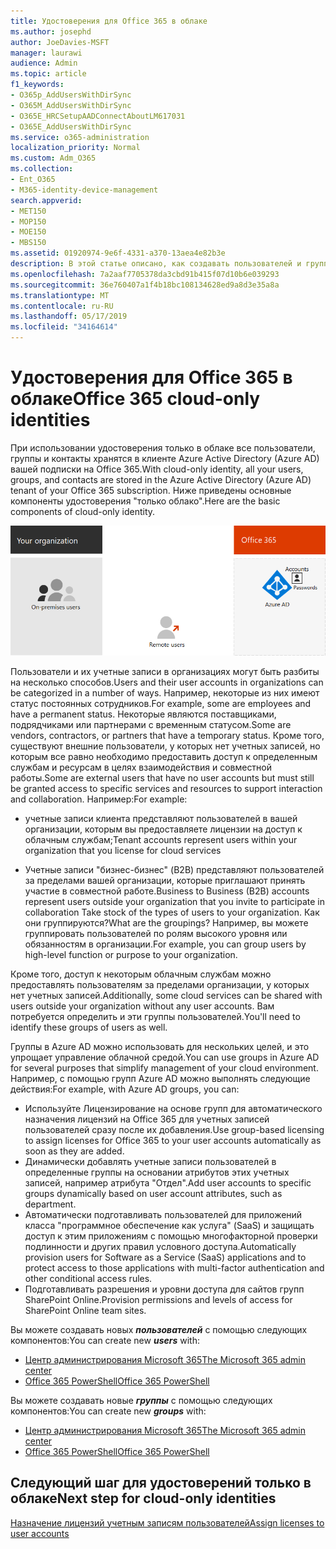 ```yaml
---
title: Удостоверения для Office 365 в облаке
ms.author: josephd
author: JoeDavies-MSFT
manager: laurawi
audience: Admin
ms.topic: article
f1_keywords:
- O365p_AddUsersWithDirSync
- O365M_AddUsersWithDirSync
- O365E_HRCSetupAADConnectAboutLM617031
- O365E_AddUsersWithDirSync
ms.service: o365-administration
localization_priority: Normal
ms.custom: Adm_O365
ms.collection:
- Ent_O365
- M365-identity-device-management
search.appverid:
- MET150
- MOP150
- MOE150
- MBS150
ms.assetid: 01920974-9e6f-4331-a370-13aea4e82b3e
description: В этой статье описано, как создавать пользователей и группы, когда ваша подписка на Office 365 использует удостоверения, предназначенные только для облака.
ms.openlocfilehash: 7a2aaf7705378da3cbd91b415f07d10b6e039293
ms.sourcegitcommit: 36e760407a1f4b18bc108134628ed9a8d3e35a8a
ms.translationtype: MT
ms.contentlocale: ru-RU
ms.lasthandoff: 05/17/2019
ms.locfileid: "34164614"
---
```

# <a name="office-365-cloud-only-identities"></a><span data-ttu-id="7b04a-103">Удостоверения для Office 365 в облаке</span><span class="sxs-lookup"><span data-stu-id="7b04a-103">Office 365 cloud-only identities</span></span>

<span data-ttu-id="7b04a-104">При использовании удостоверения только в облаке все пользователи, группы и контакты хранятся в клиенте Azure Active Directory (Azure AD) вашей подписки на Office 365.</span><span class="sxs-lookup"><span data-stu-id="7b04a-104">With cloud-only identity, all your users, groups, and contacts are stored in the Azure Active Directory (Azure AD) tenant of your Office 365 subscription.</span></span> <span data-ttu-id="7b04a-105">Ниже приведены основные компоненты удостоверения "только облако".</span><span class="sxs-lookup"><span data-stu-id="7b04a-105">Here are the basic components of cloud-only identity.</span></span>
 
![](./media/about-office-365-identity/cloud-only-identity.png)

<span data-ttu-id="7b04a-106">Пользователи и их учетные записи в организациях могут быть разбиты на несколько способов.</span><span class="sxs-lookup"><span data-stu-id="7b04a-106">Users and their user accounts in organizations can be categorized in a number of ways.</span></span> <span data-ttu-id="7b04a-107">Например, некоторые из них имеют статус постоянных сотрудников.</span><span class="sxs-lookup"><span data-stu-id="7b04a-107">For example, some are employees and have a permanent status.</span></span> <span data-ttu-id="7b04a-108">Некоторые являются поставщиками, подрядчиками или партнерами с временным статусом.</span><span class="sxs-lookup"><span data-stu-id="7b04a-108">Some are vendors, contractors, or partners that have a temporary status.</span></span> <span data-ttu-id="7b04a-109">Кроме того, существуют внешние пользователи, у которых нет учетных записей, но которым все равно необходимо предоставить доступ к определенным службам и ресурсам в целях взаимодействия и совместной работы.</span><span class="sxs-lookup"><span data-stu-id="7b04a-109">Some are external users that have no user accounts but must still be granted access to specific services and resources to support interaction and collaboration.</span></span> <span data-ttu-id="7b04a-110">Например:</span><span class="sxs-lookup"><span data-stu-id="7b04a-110">For example:</span></span>

- <span data-ttu-id="7b04a-111">учетные записи клиента представляют пользователей в вашей организации, которым вы предоставляете лицензии на доступ к облачным службам;</span><span class="sxs-lookup"><span data-stu-id="7b04a-111">Tenant accounts represent users within your organization that you license for cloud services</span></span>

- <span data-ttu-id="7b04a-112">Учетные записи "бизнес-бизнес" (B2B) представляют пользователей за пределами вашей организации, которые приглашают принять участие в совместной работе.</span><span class="sxs-lookup"><span data-stu-id="7b04a-112">Business to Business (B2B) accounts represent users outside your organization that you invite to participate in collaboration Take stock of the types of users to your organization.</span></span> <span data-ttu-id="7b04a-113">Как они группируются?</span><span class="sxs-lookup"><span data-stu-id="7b04a-113">What are the groupings?</span></span> <span data-ttu-id="7b04a-114">Например, вы можете группировать пользователей по ролям высокого уровня или обязанностям в организации.</span><span class="sxs-lookup"><span data-stu-id="7b04a-114">For example, you can group users by high-level function or purpose to your organization.</span></span>

<span data-ttu-id="7b04a-115">Кроме того, доступ к некоторым облачным службам можно предоставлять пользователям за пределами организации, у которых нет учетных записей.</span><span class="sxs-lookup"><span data-stu-id="7b04a-115">Additionally, some cloud services can be shared with users outside your organization without any user accounts.</span></span> <span data-ttu-id="7b04a-116">Вам потребуется определить и эти группы пользователей.</span><span class="sxs-lookup"><span data-stu-id="7b04a-116">You'll need to identify these groups of users as well.</span></span>

<span data-ttu-id="7b04a-117">Группы в Azure AD можно использовать для нескольких целей, и это упрощает управление облачной средой.</span><span class="sxs-lookup"><span data-stu-id="7b04a-117">You can use groups in Azure AD for several purposes that simplify management of your cloud environment.</span></span> <span data-ttu-id="7b04a-118">Например, с помощью групп Azure AD можно выполнять следующие действия:</span><span class="sxs-lookup"><span data-stu-id="7b04a-118">For example, with Azure AD groups, you can:</span></span>

- <span data-ttu-id="7b04a-119">Используйте Лицензирование на основе групп для автоматического назначения лицензий на Office 365 для учетных записей пользователей сразу после их добавления.</span><span class="sxs-lookup"><span data-stu-id="7b04a-119">Use group-based licensing to assign licenses for Office 365 to your user accounts automatically as soon as they are added.</span></span>
- <span data-ttu-id="7b04a-120">Динамически добавлять учетные записи пользователей в определенные группы на основании атрибутов этих учетных записей, например атрибута "Отдел".</span><span class="sxs-lookup"><span data-stu-id="7b04a-120">Add user accounts to specific groups dynamically based on user account attributes, such as department.</span></span>
- <span data-ttu-id="7b04a-121">Автоматически подготавливать пользователей для приложений класса "программное обеспечение как услуга" (SaaS) и защищать доступ к этим приложениям с помощью многофакторной проверки подлинности и других правил условного доступа.</span><span class="sxs-lookup"><span data-stu-id="7b04a-121">Automatically provision users for Software as a Service (SaaS) applications and to protect access to those applications with multi-factor authentication and other conditional access rules.</span></span>
- <span data-ttu-id="7b04a-122">Подготавливать разрешения и уровни доступа для сайтов групп SharePoint Online.</span><span class="sxs-lookup"><span data-stu-id="7b04a-122">Provision permissions and levels of access for SharePoint Online team sites.</span></span>

<span data-ttu-id="7b04a-123">Вы можете создавать новых ***пользователей*** с помощью следующих компонентов:</span><span class="sxs-lookup"><span data-stu-id="7b04a-123">You can create new ***users*** with:</span></span>

- [<span data-ttu-id="7b04a-124">Центр администрирования Microsoft 365</span><span class="sxs-lookup"><span data-stu-id="7b04a-124">The Microsoft 365 admin center</span></span>](https://docs.microsoft.com/office365/admin/add-users/add-users)
- [<span data-ttu-id="7b04a-125">Office 365 PowerShell</span><span class="sxs-lookup"><span data-stu-id="7b04a-125">Office 365 PowerShell</span></span>](https://docs.microsoft.com/office365/enterprise/powershell/create-user-accounts-with-office-365-powershell)

<span data-ttu-id="7b04a-126">Вы можете создавать новые ***группы*** с помощью следующих компонентов:</span><span class="sxs-lookup"><span data-stu-id="7b04a-126">You can create new ***groups*** with:</span></span>

- [<span data-ttu-id="7b04a-127">Центр администрирования Microsoft 365</span><span class="sxs-lookup"><span data-stu-id="7b04a-127">The Microsoft 365 admin center</span></span>](https://docs.microsoft.com/office365/admin/create-groups/create-groups)
- [<span data-ttu-id="7b04a-128">Office 365 PowerShell</span><span class="sxs-lookup"><span data-stu-id="7b04a-128">Office 365 PowerShell</span></span>](https://docs.microsoft.com/office365/enterprise/powershell/manage-office-365-groups-with-powershell)


## <a name="next-step-for-cloud-only-identities"></a><span data-ttu-id="7b04a-129">Следующий шаг для удостоверений только в облаке</span><span class="sxs-lookup"><span data-stu-id="7b04a-129">Next step for cloud-only identities</span></span>

[<span data-ttu-id="7b04a-130">Назначение лицензий учетным записям пользователей</span><span class="sxs-lookup"><span data-stu-id="7b04a-130">Assign licenses to user accounts</span></span>](assign-licenses-to-user-accounts.md)

